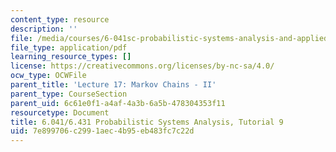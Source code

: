```yaml
---
content_type: resource
description: ''
file: /media/courses/6-041sc-probabilistic-systems-analysis-and-applied-probability-fall-2013/7e899706c2991aec4b95eb483fc7c22d_MIT6_041SCF13_tut09.pdf
file_type: application/pdf
learning_resource_types: []
license: https://creativecommons.org/licenses/by-nc-sa/4.0/
ocw_type: OCWFile
parent_title: 'Lecture 17: Markov Chains - II'
parent_type: CourseSection
parent_uid: 6c61e0f1-a4af-4a3b-6a5b-478304353f11
resourcetype: Document
title: 6.041/6.431 Probabilistic Systems Analysis, Tutorial 9
uid: 7e899706-c299-1aec-4b95-eb483fc7c22d
---
```

